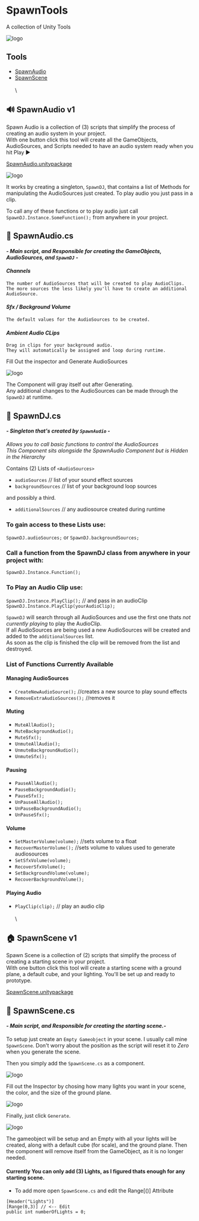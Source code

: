 # SpawnTools
 A collection of Unity Tools

![logo](https://github.com/SpawnCampGames/SpawnTools/blob/main/Readme/img/logo.png)

## Tools
- [SpawnAudio](https://github.com/SpawnCampGames/SpawnTools#-spawnaudio-v1)
- [SpawnScene](https://github.com/SpawnCampGames/SpawnTools#-spawnscene-v1)
\
\
\
## 🔊 SpawnAudio v1
Spawn Audio is a collection of (3) scripts that simplify the process of creating an audio system in your project.  
With one button click this tool will create all the GameObjects, AudioSources, and Scripts
needed to have an audio system ready when you hit Play ▶️

[SpawnAudio.unitypackage](https://github.com/SpawnCampGames/SpawnTools/blob/main/SpawnAudio.unitypackage)

![logo](https://github.com/SpawnCampGames/SpawnTools/blob/main/Readme/img/SpawnAudio.png)

It works by creating a singleton, `SpawnDJ`, that contains a list of Methods for manipulating
the AudioSources just created. To play audio you just pass in a clip.

To call any of these functions or to play audio just call `SpawnDJ.Instance.SomeFunction();` 
from anywhere in your project.


## 📄 SpawnAudio.cs
#### *- Main script, and Responsible for creating the GameObjects, AudioSources, and `SpawnDJ` -*

#### _Channels_

	The number of AudioSources that will be created to play AudioClips.
	The more sources the less likely you'll have to create an additional AudioSource.

#### _Sfx / Background Volume_

	The default values for the AudioSources to be created.

#### _Ambient Audio CLips_

	Drag in clips for your background audio.  
	They will automatically be assigned and loop during runtime.

Fill Out the inspector and Generate AudioSources  

![logo](https://github.com/SpawnCampGames/SpawnTools/blob/main/Readme/img/SpawnAudioHierarchy.png)

The Component will gray itself out after Generating.  
Any additional changes to the AudioSources can be made through the `SpawnDJ` at runtime.

## 📄 SpawnDJ.cs
#### *- Singleton that's created by `SpawnAudio` -*

*Allows you to call basic functions to control the AudioSources  
This Component sits alongside the SpawnAudio Component but is Hidden in the Hierarchy*

Contains (2) Lists of `<AudioSources>`
- `audioSources` // list of your sound effect sources
- `backgroundSources` // list of your background loop sources

and possibly a third.
- `additionalSources` // any audiosource created during runtime

### To gain access to these Lists use:

`SpawnDJ.audioSources;` or `SpawnDJ.backgroundSources;`

### Call a function from the SpawnDJ class from anywhere in your project with:

`SpawnDJ.Instance.Function();`

### To Play an Audio Clip use:

`SpawnDJ.Instance.PlayClip();` // and pass in an audioClip  
`SpawnDJ.Instance.PlayClip(yourAudioClip);`

`SpawnDJ` will search through all AudioSources and use the first one thats *not currently playing* to play the AudioClip.  
If all AudioSources are being used a new AudioSources will be created and added to the `additionalSources` list.   
As soon as the clip is finished the clip will be removed from the list and destroyed.

### List of Functions Currently Available

#### Managing AudioSources
- `CreateNewAudioSource();` //creates a new source to play sound effects
- `RemoveExtraAudioSources();`  //removes it

#### Muting
- `MuteAllAudio();`
- `MuteBackgroundAudio();`
- `MuteSfx();`
- `UnmuteAllAudio();`
- `UnmuteBackgroundAudio();`
- `UnmuteSfx();`  

#### Pausing
- `PauseAllAudio();`
- `PauseBackgroundAudio();`
- `PauseSfx();`
- `UnPauseAllAudio();`
- `UnPauseBackgroundAudio();`
- `UnPauseSfx();`  

#### Volume
- `SetMasterVolume(volume);` //sets volume to a float
- `RecoverMasterVolume();` //sets volume to values used to generate audiosources
- `SetSfxVolume(volume);`
- `RecoverSfxVolume();`
- `SetBackgroundVolume(volume);`
- `RecoverBackgroundVolume();`  

#### Playing Audio
- `PlayClip(clip);` // play an audio clip\
\
\

## 🏠 SpawnScene v1
Spawn Scene is a collection of (2) scripts that simplify the process of creating a starting scene in your project.  
With one button click this tool will create a starting scene with a ground plane, a default cube, and your lighting.
You'll be set up and ready to prototype.

[SpawnScene.unitypackage](https://github.com/SpawnCampGames/SpawnTools/blob/main/SpawnScene.unitypackage)

## 📄 SpawnScene.cs
#### *- Main script, and Responsible for creating the starting scene.-*

To setup just create an `Empty Gameobject` in your scene. I usually call mine `SpawnScene`.
Don't worry about the position as the script will reset it to *Zero* when you generate the scene.

Then you simply add the `SpawnScene.cs` as a component.

![logo](https://github.com/SpawnCampGames/SpawnTools/blob/main/Readme/img/SpawnSceneAdd.png)


Fill out the Inspector by chosing how many lights you want in your scene, the color, and the size of the ground plane.

![logo](https://github.com/SpawnCampGames/SpawnTools/blob/main/Readme/img/SpawnSceneGenerate.png)

Finally, just click `Generate`.

![logo](https://github.com/SpawnCampGames/SpawnTools/blob/main/Readme/img/SpawnSceneSetup.png)


The gameobject will be setup and an Empty with all your lights will be created, along with a default cube (for scale), and the ground plane.
Then the component will remove itself from the GameObject, as it is no longer needed.

#### Currently You can only add (3) Lights, as I figured thats enough for any starting scene.
- To add more open `SpawnScene.cs` and edit the Range[()] Attribute
```     
[Header("Lights")]
[Range(0,3)] // <-- Edit
public int numberOfLights = 0;
```

